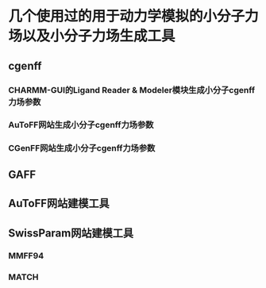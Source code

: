 # 几个使用过的用于动力学模拟的小分子力场以及小分子力场生成工具
## cgenff
### CHARMM-GUI的Ligand Reader & Modeler模块生成小分子cgenff力场参数
### AuToFF网站生成小分子cgenff力场参数
### CGenFF网站生成小分子cgenff力场参数
## GAFF
## AuToFF网站建模工具
## SwissParam网站建模工具
### MMFF94
### MATCH